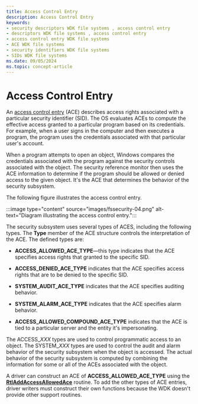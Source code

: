 ```yaml
---
title: Access Control Entry
description: Access Control Entry
keywords:
- security descriptors WDK file systems , access control entry
- descriptors WDK file systems , access control entry
- access control entry WDK file systems
- ACE WDK file systems
- security identifiers WDK file systems
- SIDs WDK file systems
ms.date: 09/05/2024
ms.topic: concept-article
---
```


# Access Control Entry

An [access control entry](ace.md) (ACE) describes access rights associated with a particular security identifier (SID). The OS evaluates ACEs to compute the effective access granted to a particular program based on its credentials. For example, when a user signs in the computer and then executes a program, the program uses the credentials associated with that particular user's account.

When a program attempts to open an object, Windows compares the credentials associated with the program against the security controls associated with the object. The security reference monitor then uses the ACE information to determine if the program should be allowed or denied access to the given object. It's the ACE that determines the behavior of the security subsystem.

The following figure illustrates the access control entry.

:::image type="content" source="images/fssecurity-04.png" alt-text="Diagram illustrating the access control entry.":::

The security subsystem uses several types of ACES, including the following types. The **Type** member of the ACE structure controls the interpretation of the ACE. The defined types are:

- **ACCESS_ALLOWED_ACE_TYPE**—this type indicates that the ACE specifies access rights that granted to the specific SID.

- **ACCESS_DENIED_ACE_TYPE** indicates that the ACE specifies access rights that are to be denied to the specific SID.

- **SYSTEM_AUDIT_ACE_TYPE** indicates that the ACE specifies auditing behavior.

- **SYSTEM_ALARM_ACE_TYPE** indicates that the ACE specifies alarm behavior.

- **ACCESS_ALLOWED_COMPOUND_ACE_TYPE** indicates that the ACE is tied to a particular server and the entity it's impersonating.

The ACCESS_*XXX* types are used to control programmatic access to an object. The SYSTEM_*XXX* types are used to control the audit and alarm behavior of the security subsystem when the object is accessed. The actual behavior of the security subsystem is computed by combining the information for some or all of the ACEs associated with the object.

A driver can construct an ACE of **ACCESS_ALLOWED_ACE_TYPE** using the [**RtlAddAccessAllowedAce**](/windows-hardware/drivers/ddi/ntifs/nf-ntifs-rtladdaccessallowedace) routine. To add the other types of ACE entries, driver writers must construct their own functions because the WDK doesn't provide other support routines.
